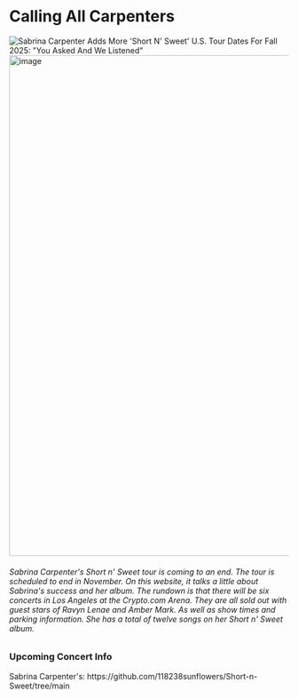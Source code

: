 # Calling All Carpenters

<img src="https://deadline.com/wp-content/uploads/2025/02/sabrina-carpenter-short-n-sweet-tour-north-america.jpg" alt="Sabrina Carpenter Adds More &#39;Short N&#39; Sweet&#39; U.S. Tour Dates For Fall 2025:  &quot;You Asked And We Listened&quot;"/><img width="1600" height="901" alt="image" src="https://github.com/user-attachments/assets/7e14860c-188c-48e2-b1b3-1b43fde8cdd8" />


<h6> Sabrina Carpenter's Short n' Sweet tour is coming to an end. The tour is scheduled to end in November. On this website, it talks a little about Sabrina's success and her album. The rundown is that there will be six concerts in Los Angeles at the Crypto.com Arena. They are all sold out with guest stars of Ravyn Lenae and Amber Mark. As well as show times and parking information. She has a total of twelve songs on her Short n' Sweet album. </h6>

<h3> Upcoming Concert Info </h4>
<p> Sabrina Carpenter's: https://github.com/118238sunflowers/Short-n-Sweet/tree/main </p>
